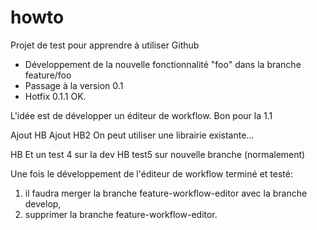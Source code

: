 # howto
Projet de test pour apprendre à utiliser Github

* Développement de la nouvelle fonctionnalité "foo" dans la branche feature/foo
* Passage à la version 0.1
* Hotfix 0.1.1 OK.

L'idée est de développer un éditeur de workflow.
Bon pour la 1.1

Ajout HB
Ajout HB2
On peut utiliser une librairie existante…

HB Et un test 4 sur la dev
HB test5 sur nouvelle branche (normalement)

Une fois le développement de l'éditeur de workflow terminé et testé:
 
 1. il faudra merger la branche feature-workflow-editor avec la branche develop,
 2. supprimer la branche feature-workflow-editor.